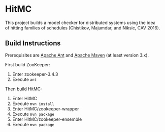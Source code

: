 # HitMC

This project builds a model checker for distributed systems using the idea of hitting families of schedules 
(Chistikov, Majumdar, and Niksic, CAV 2016).

## Build Instructions

Prerequisites are [Apache Ant](http://ant.apache.org/) and [Apache Maven](http://maven.apache.org/) (at least version 3.x).

First build ZooKeeper:

1. Enter zookeeper-3.4.3
2. Execute `ant`

Then build HitMC:

1. Enter HitMC
2. Execute `mvn install`
3. Enter HitMC/zookeeper-wrapper
4. Execute `mvn package`
5. Enter HitMC/zookeeper-ensemble
6. Execute `mvn package`

